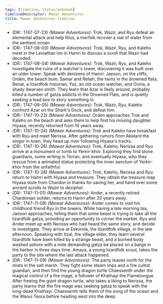 ```yaml
---
tags: [timeline, status/unknown]
timelineDescriptor: Mawar Adventures
title: Mawar Adventures Timeline
---
```



- (DR:: 1747-07-23) *(Mawar Adventures)*: Trok, Wazir, and Ryu defeat an elemental attack and help Illius, a merfolk recover a vial of water from the sentient ocean. 
- (DR:: 1747-08-03) *(Mawar Adventures)*: Trok, Wazir, Ryu, and Kaleho meet in the Leviathan Inn in Hamri to discuss a scroll that Wazir had decoded. 
- (DR:: 1747-08-04) *(Mawar Adventures)*: Trok, Wazir, Ryu, and Kaleho investigate the ruins of a watcher's tower, discovering it was built over an older tower. Speak with denizens of Hamri: Jaeson, on the cliffs; Orden, the beach bum; Samar and Reliah, the twins in the drowned flats; Benat, a lizardfolk historian; Yaz, an old ocean watcher, and Ovina, a shady dwarven smith. They learn that Azar is likely around, probably killed a number of gatza addicts in the Drowned Flats, and is quietly seeking a lead box to story something in. 
- (DR:: 1747-08-05) *(Mawar Adventures)*: Trok, Wazir, Ryu, Kaleho confront Azar on the Shark's Dock, and defeat him. 
- (DR:: 1747-10-23) *(Mawar Adventures)*: Orden approaches Trok and Kaleho on the beach and asks them to help find his missing daughter Hiyasa, recently returned from 10 years away. 
- (DR:: 1747-10-24) *(Mawar Adventures)*: Trok and Kaleho have breakfast with Ryu and meet Nerissa. After gathering rumors from Abelard the singer in town, they head up river following Hiyasa's tracks. 
- (DR:: 1747-10-26) *(Mawar Adventures)*: Trok, Kaleho, Nerissa and Ryu arrive at a monument or tomb to Yerkir-khor. Exploring they find stone guardians, some writing in Terran, and eventually Hiyasa, who they rescue from a animated statue protecting the inner sanctum of Yerkir-khor from the unfaithful. 
- (DR:: 1747-10-28) *(Mawar Adventures)*: Trok, Kaleho, Nerissa and Ryu return to Hamri with Hiyasa and treasure. They obtain the treasure map Hiyasa stole from Chardon in thanks for saving her, and hand over some ancient scrolls to Wazir to decipher. 
- (DR:: 1747-11-01) *(Mawar Adventures)*: Ander, a recently retired Chardonian solider, returns to Hamri after 20 years away.
- (DR:: 1747-11-08) *(Mawar Adventures)*: Ander comes to visit his childhood friend Ryu in the towers. While having a late morning tea, Jaeson approaches, telling them that some beast is trying to take all the lizardfolk gatza, providing an opportunity to corner the market. Ryu and Ander meet up with Nerissa who had heard the same story, and decide to investigate. They arrive at Eskorola, the lizardfolk village, in the late afternoon. Speaking with Itzal, the village elder, they learn several lizardfolk have been killed by a strange beast, and a burned body washed ashore with a note demanding gatza be placed on a barge in the harbor in three days time. Amaya, a young lizardfolk scout, takes the party to the site where the last attack happened. 
- (DR:: 1747-11-09) *(Mawar Adventures)*: The party leaves north for the mists in the salt marsh. They fight some steam imps and a fire cultist guardian, and then find the young dragon turtle Chaessenth under the magical control of a fire mage, a follower of Khathayi the Flametongue. After freeing the giant dragon turtle, who takes a liking to Nerissa, the party learns that the fire mage was seeking gatza to speak with the long-dead Khathayi. Chaessenth tells them of the song of the ocean and the Wanui Teora before heading west into the deep. 